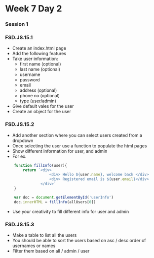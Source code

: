 # Week 7 Day 2

### Session 1

### FSD.JS.15.1

- Create an index.html page
- Add the following features
- Take user information:
    - first name (optional)
    - last name (optional)
    - username
    - password
    - email 
    - address (optional)
    - phone no (optional)
    - type (user/admin)
- Give default vales for the user
- Create an object for the user

### FSD.JS.15.2

- Add another section where you can select users created from a dropdown
- Once selecting the user use a function to populate the html pages
- Show different information for user, and admin
- For ex. 
```javascript
    function fillInfo(user){
        return `<div>
                    <div> Hello ${user.name}, welcome back </div>
                    <div> Registered email is ${user.email}</div>
                </div>`
    }

    var doc = document.getElementById('userInfo')
    doc.innerHTML = fillInfo(allUsers[0])
```
- Use your creativity to fill different info for user and admin

### FSD.JS.15.3

- Make a table to list all the users
- You should be able to sort the users based on asc / desc order of usernames or names
- Filter them based on all / admin / user